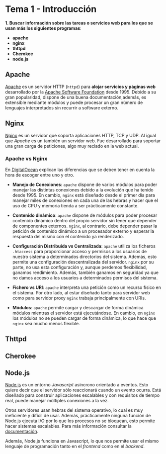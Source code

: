 # Tema 1 - Introducción

__1. Buscar información sobre las tareas o servicios web para los que se usan más los siguientes programas__: 

* __apache__
* __nginx__
* __thttpd__
* __Cherokee__
* __node.js__

## Apache
[Apache](http://httpd.apache.org/) es un servidor HTTP (`httpd`) para __alojar servicios y páginas web__ desarrollado por la [Apache Software Foundation](http://www.apache.org/) desde 1995. Debido a su gran popularidad, dispone de una buena documentación,además, es extensible mediante módulos y puede procesar un gran número de lenguajes interpretados sin recurrir a software externo.

## Nginx
[Nginx](https://www.nginx.com/) es un servidor que soporta aplicaciones HTTP, TCP y UDP. Al igual que _Apache_ es un también un servidor web. Fue desarrollado para soportar una gran carga de peticiones, algo muy reclado en la web actual. 

### Apache vs Nginx
En [DigitalOcean](https://www.digitalocean.com/community/tutorials/apache-vs-nginx-practical-considerations) explican las diferencias que se deben tener en cuenta la hora de escoger entre uno y otro.

- __Manejo de Conexiones__: `apache` dispone de varios módulos para poder manejar las distintas conexiones debido a la evolución que ha tenido desde 1995. En cambio, `nginx` está diseñado desde el primer día para manejar miles de conexiones en cada una de las hebras y hacer que el uso de CPU y memoria tienda a ser prácticamente constante.

- __Contenido dinámico__: `apache` dispone de módulos para poder procesar contenido dinámico dentro del propio servidor sin tener que depender de componentes externos. `nginx`, al contrario, debe depender pasar la petición de contenido dinámico a un procesador externo y esperar la respuesta del mismo con el contenido ya renderizado.

- __Configuración Distribuida vs Centralizada__: `apache` utiliza los ficheros `.htaccess` para proporcionar acceso y permisos a los usuarios de nuestro sistema a determinados directorios del sistema. Además, esto permite una configuración descentralizada del servidor. `nginx` por su parte, no usa esta configuración y, aunque perdemos flexibilidad, ganamos rendimiento. Además, también ganamos en seguridad ya que no damos acceso a los usuarios a determinados permisos del sistema.

- __Fichero vs URI__: `apache` interpreta una petición como un recurso físico en el sistema. Por otro lado, al estar diseñado tanto para servidor web como para servidor proxy `nginx` trabaja principalmente con URIs.

- __Módulos__: `apache` permite cargar y descargar de forma dinámica módulos mientras el servidor está ejecutándose. En cambio, en `nginx` los módulos no se pueden cargar de forma dinámica, lo que hace que `nginx` sea mucho menos flexible.

## Thttpd

## Cherokee

## Node.js

[Node.js](https://nodejs.org/en/about/) es un entorno _Javascript_ asíncrono orientado a eventos. Esto quiere decir que el servidor sólo reaccionará cuando un evento ocurra. Está diseñado para construir aplicaciones escalables y con requisitos de tiempo real, puede manejar múltiples conexiones a la vez. 

Otros servidores usan hebras del sistema operativo, lo cual es muy ineficiente y difícil de usar. Además, prácticamente ninguna función de Node.js ejecuta I/O por lo que los procesos no se bloquean, esto permite hacer sistemas escalables. Para más información consultar la [documentación](https://nodejs.org/en/docs/guides/blocking-vs-non-blocking/).

Además, Node.js funciona en Javascript, lo que nos permite usar el mismo lenguaje de programación tanto en el _frontend_ como en el _backend_.
